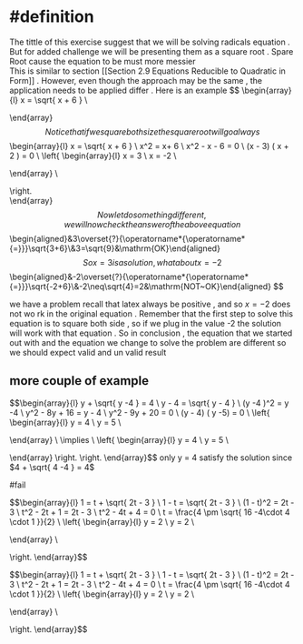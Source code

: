

# #definition  
The  tittle  of this exercise suggest   that we will be  solving  radicals equation . But for added challenge   we will be  presenting them as  a square root  .  Spare Root  cause the equation  to  be must more messier  
This is similar to section  [[Section 2.9  Equations Reducible to Quadratic in Form]]  . However,  even though the approach may be the same ,  the application needs  to  be applied  differ  .
Here is an example 
$$
\begin{array}{l}
x =   \sqrt{ x +  6   }   \\

\end{array}
$$
Notice that if we square both size the square root will go always   
$$
\begin{array}{l}
x =   \sqrt{ x +  6   }   \\
x^2  =   x+ 6   \\
x^2   - x -   6    = 0  \\
(x  -  3) ( x  +  2 )     =   0   \\
\left\{
\begin{array}{l}
  x  =  3  \\
x  = -2 \\
 
\end{array} \\

\right.  
\end{array}
$$
Now  let do something different ,  we will now check the answer    of the above equation  
$$\begin{aligned}&3\overset{?}{\operatorname*{\operatorname*{=}}}\sqrt{3+6}\\&3=\sqrt{9}&\mathrm{OK}\end{aligned}$$ So  x =  3  is a solution ,  what about  x   =  -2 
$$
\begin{aligned}&-2\overset{?}{\operatorname*{\operatorname*{=}}}\sqrt{-2+6}\\&-2\neq\sqrt{4}=2&\mathrm{NOT~OK}\end{aligned}
$$

we have a problem recall that latex always   be positive  ,  and so    $x    =  -2$  does not wo rk  in the original  equation  .  Remember that the first step  to  solve  this equation  is to square both side , so if  we plug  in the value -2  the  solution  will work  with  that  equation .  So in conclusion  ,   the equation  that we started  out with and the equation we  change to solve the problem are different so  we should expect valid  and  un valid result  
##  more couple of example 

$$\begin{array}{l}
y   +  \sqrt{ y -4 }  =   4  \\
y    -  4 =   \sqrt{   y  - 4 }   \\
(y -4 )^2     =   y -4   \\
y^2  -   8y  + 16  =   y  -  4   \\
y^2  -  9y  +  20    =  0   \\
(y  -  4)  ( y   -5)   = 0    \\
\left\{
\begin{array}{l}
  y  =  4 \\
y  = 5 \\
 
\end{array} \\
\implies   \\
\left\{
\begin{array}{l}
  y  =  4 \\
y  = 5 \\

\end{array} 
\right. 
\right. 
\end{array}$$
only   y   =  4 satisfy the solution since   $4   +  \sqrt{ 4 -4 }  =   4$  


#fail  

$$\begin{array}{l}
1  =    t +   \sqrt{  2t  - 3   }  \\ 
1   -  t  =       \sqrt{  2t  - 3   }    \\
(1   -  t)^2   =  2t  - 3   \\
t^2  -      2t   + 1        =  2t  - 3   \\
t^2   - 4t  + 4    = 0    \\
t   =   \frac{4  \pm    \sqrt{  16  -4\cdot 4 \cdot 1 }}{2} \\
\left\{
\begin{array}{l}
  y  = 2    \\
y  = 2   \\ 
 
\end{array} \\
 
\right. 
\end{array}$$






$$\begin{array}{l}
1  =    t +   \sqrt{  2t  - 3   }  \\ 
1   -  t  =       \sqrt{  2t  - 3   }    \\
(1   -  t)^2   =  2t  - 3   \\
t^2  -      2t   + 1        =  2t  - 3   \\
t^2   - 4t  + 4    = 0    \\
t   =   \frac{4  \pm    \sqrt{  16  -4\cdot 4 \cdot 1 }}{2} \\
\left\{
\begin{array}{l}
  y  = 2    \\
y  = 2   \\ 
 
\end{array} \\
 
\right. 
\end{array}$$

 